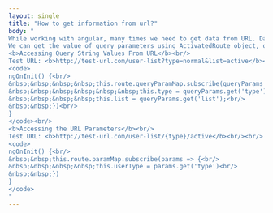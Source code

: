 ```yaml
---
layout: single
title: "How to get information from url?"
body: "
While working with angular, many times we need to get data from URL. Data in url can be passed in two ways, first as a parameter and second as a query string.<br/>
We can get the value of query parameters using ActivatedRoute object, queryParamMap.<br/><br/>
<b>Accessing Query String Values From URL</b><br/>
Test URL: <b>http://test-url.com/user-list?type=normal&list=active</b><br/><br/>
<code>
ngOnInit() {<br/>
&nbsp;&nbsp;&nbsp;&nbsp;this.route.queryParamMap.subscribe(queryParams => {<br/>
&nbsp;&nbsp;&nbsp;&nbsp;&nbsp;&nbsp;this.type = queryParams.get('type');<br/>
&nbsp;&nbsp;&nbsp;&nbsp;this.list = queryParams.get('list');<br/>
&nbsp;&nbsp;})<br/>
}
</code><br/>
<b>Accessing the URL Parameters</b><br/>
Test URL: <b>http://test-url.com/user-list/{type}/active</b><br/><br/>
<code>
ngOnInit() {<br/>
&nbsp;&nbsp;this.route.paramMap.subscribe(params => {<br/>
&nbsp;&nbsp;&nbsp;&nbsp;this.userType = params.get('type')<br/>
&nbsp;&nbsp;})
}
</code>
"
---
```


